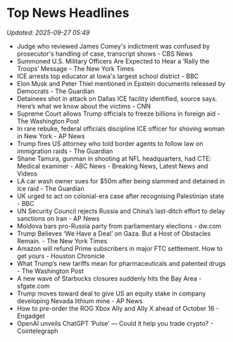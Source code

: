 # Top News Headlines

_Updated: 2025-09-27 05:49_

- Judge who reviewed James Comey's indictment was confused by prosecutor's handling of case, transcript shows - CBS News
- Summoned U.S. Military Officers Are Expected to Hear a ‘Rally the Troops’ Message - The New York Times
- ICE arrests top educator at Iowa's largest school district - BBC
- Elon Musk and Peter Thiel mentioned in Epstein documents released by Democrats - The Guardian
- Detainees shot in attack on Dallas ICE facility identified, source says. Here’s what we know about the victims - CNN
- Supreme Court allows Trump officials to freeze billions in foreign aid - The Washington Post
- In rare rebuke, federal officials discipline ICE officer for shoving woman in New York - AP News
- Trump fires US attorney who told border agents to follow law on immigration raids - The Guardian
- Shane Tamura, gunman in shooting at NFL headquarters, had CTE: Medical examiner - ABC News - Breaking News, Latest News and Videos
- LA car wash owner sues for $50m after being slammed and detained in Ice raid - The Guardian
- UK urged to act on colonial-era case after recognising Palestinian state - BBC
- UN Security Council rejects Russia and China’s last-ditch effort to delay sanctions on Iran - AP News
- Moldova bars pro-Russia party from parliamentary elections - dw.com
- Trump Believes ‘We Have a Deal’ on Gaza. But a Host of Obstacles Remain. - The New York Times
- Amazon will refund Prime subscribers in major FTC settlement. How to get yours - Houston Chronicle
- What Trump’s new tariffs mean for pharmaceuticals and patented drugs - The Washington Post
- A new wave of Starbucks closures suddenly hits the Bay Area - sfgate.com
- Trump moves toward deal to give US an equity stake in company developing Nevada lithium mine - AP News
- How to pre-order the ROG Xbox Ally and Ally X ahead of October 16 - Engadget
- OpenAI unveils ChatGPT ‘Pulse’ — Could it help you trade crypto? - Cointelegraph